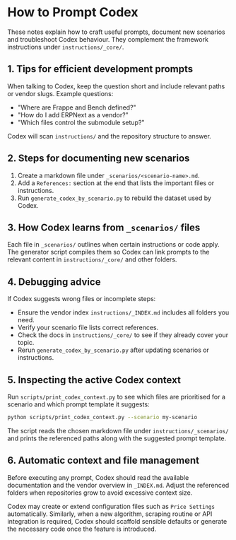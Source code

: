 # How to Prompt Codex

These notes explain how to craft useful prompts, document new scenarios and troubleshoot Codex behaviour. They complement the framework instructions under `instructions/_core/`.

## 1. Tips for efficient development prompts

When talking to Codex, keep the question short and include relevant paths or vendor slugs. Example questions:

- "Where are Frappe and Bench defined?"
- "How do I add ERPNext as a vendor?"
- "Which files control the submodule setup?"

Codex will scan `instructions/` and the repository structure to answer.

## 2. Steps for documenting new scenarios

1. Create a markdown file under `_scenarios/<scenario-name>.md`.
2. Add a `References:` section at the end that lists the important files or instructions.
3. Run `generate_codex_by_scenario.py` to rebuild the dataset used by Codex.

## 3. How Codex learns from `_scenarios/` files

Each file in `_scenarios/` outlines when certain instructions or code apply. The generator script compiles them so Codex can link prompts to the relevant content in `instructions/_core/` and other folders.

## 4. Debugging advice

If Codex suggests wrong files or incomplete steps:

- Ensure the vendor index `instructions/_INDEX.md` includes all folders you need.
- Verify your scenario file lists correct references.
- Check the docs in `instructions/_core/` to see if they already cover your topic.
- Rerun `generate_codex_by_scenario.py` after updating scenarios or instructions.


## 5. Inspecting the active Codex context

Run `scripts/print_codex_context.py` to see which files are prioritised for a scenario and which prompt template it suggests:

```bash
python scripts/print_codex_context.py --scenario my-scenario
```

The script reads the chosen markdown file under `instructions/_scenarios/` and prints the referenced paths along with the suggested prompt template.
## 6. Automatic context and file management

Before executing any prompt, Codex should read the available documentation and the vendor overview in `_INDEX.md`. Adjust the referenced folders when repositories grow to avoid excessive context size.

Codex may create or extend configuration files such as `Price Settings` automatically. Similarly, when a new algorithm, scraping routine or API integration is required, Codex should scaffold sensible defaults or generate the necessary code once the feature is introduced.
